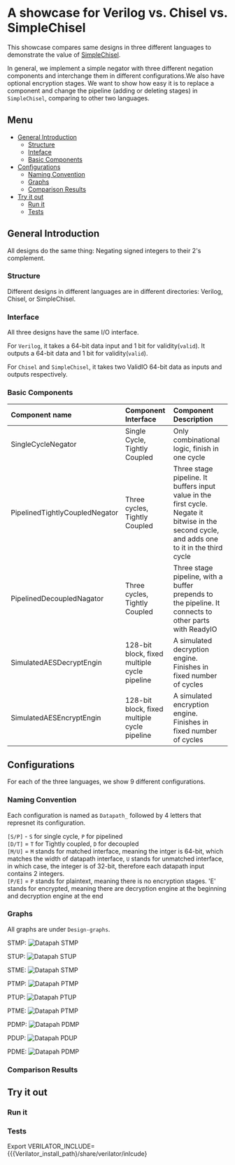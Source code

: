 # A showcase for Verilog vs. Chisel vs. SimpleChisel

This showcase compares same designs in three different languages to demonstrate the value of [SimpleChisel](https://github.com/shibo-chen/simple-chisel-demo.git). 

In general, we implement a simple negator with three different negation components and interchange them in different 
configurations.We also have optional encryption stages. 
We want to show how easy it is to replace a component and change the pipeline (adding or deleting stages) in `SimpleChisel`,
comparing to other two languages.
## Menu

- [General Introduction](#general-introduction)
    - [Structure](#structure)
    - [Inteface](#interface)
    - [Basic Components](#basic-components)
- [Configurations](#configurations)
    - [Naming Convention](#naming-convention)
    - [Graphs](#graphs)
    - [Comparison Results](#comparison-results)
- [Try it out](#try-it-out)
    - [Run it](#run-it)
    - [Tests](#tests)

## General Introduction
All designs do the same thing: Negating signed integers to their 2's complement.

### Structure
Different designs in different languages are in different directories: Verilog, Chisel, or SimpleChisel. 

### Interface
All three designs have the same I/O interface. 

For `Verilog`, it takes a 64-bit data input and 1 bit for validity(`valid`). 
It outputs a 64-bit data and 1 bit for validity(`valid`).

For `Chisel` and `SimpleChisel`, it takes two ValidIO 64-bit data as inputs and outputs respectively.
### Basic Components
|Component name| Component Interface|Component Description|
|:-------------|:-------------------|:--------------------|
|SingleCycleNegator|Single Cycle, Tightly Coupled| Only combinational logic, finish in one cycle|
|PipelinedTightlyCoupledNegator|Three cycles, Tightly Coupled|Three stage pipeline. It buffers input value in the first  cycle. Negate it bitwise in the second cycle, and adds one to it in the third cycle|
|PipelinedDecoupledNagator|Three cycles, Tightly Coupled|Three stage pipeline, with a buffer prepends to the pipeline. It connects to other parts with ReadyIO|
|SimulatedAESDecryptEngin|128-bit block, fixed multiple cycle pipeline|A simulated decryption engine. Finishes in fixed number of cycles|
|SimulatedAESEncryptEngin|128-bit block, fixed multiple cycle pipeline|A simulated encryption engine. Finishes in fixed number of cycles|

## Configurations
For each of the three languages, we show 9 different configurations.

### Naming Convention
Each configuration is named as `Datapath_` followed by 4 letters that represnet its configuration.

`[S/P]` - `S` for single cycle, `P` for pipelined  
`[D/T]` = `T` for Tightly coupled, `D` for decoupled  
`[M/U]` = `M` stands for matched interface, meaning the intger is 64-bit, which
matches the width of datapath interface, `U` stands for unmatched interface, in which case, the integer
is of 32-bit, therefore each datapath input contains 2 integers.  
`[P/E]` = `P` stands for plaintext, meaning there is no encryption stages. 'E' stands for encrypted, 
meaning there are decryption engine at the beginning and decryption engine at the end
### Graphs
All graphs are under `Design-graphs`.

STMP:
![Datapah STMP](Design-graphs/datapath-design-graph-stmp.png)

STUP:
![Datapah STUP](Design-graphs/datapath-design-graph-stup.png)

STME:
![Datapah STMP](Design-graphs/datapath-design-graph-stme.png)

PTMP:
![Datapah PTMP](Design-graphs/datapath-design-graph-ptmp.png)

PTUP:
![Datapah PTUP](Design-graphs/datapath-design-graph-ptup.png)

PTME:
![Datapah PTMP](Design-graphs/datapath-design-graph-ptme.png)

PDMP:
![Datapah PDMP](Design-graphs/datapath-design-graph-pdmp.png)

PDUP:
![Datapah PDUP](Design-graphs/datapath-design-graph-pdup.png)

PDME:
![Datapah PDMP](Design-graphs/datapath-design-graph-pdme.png)
### Comparison Results

## Try it out

### Run it

### Tests

Export VERILATOR_INCLUDE={{{Verilator_install_path}/share/verilator/inlcude}